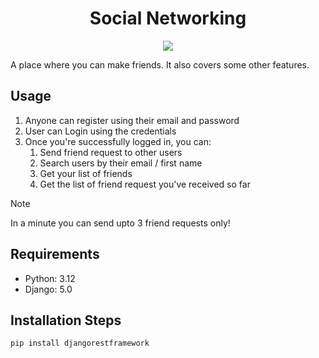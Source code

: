 <div align="center">
   <h1>Social Networking</h1>
   <img src="https://github.com/anjali0719/networking-site/assets/169834149/4ff0bd38-f58d-4261-a4e1-b4ba08906f09">
</div>

A place where you can make friends. It also covers some other features.

## Usage
1. Anyone can register using their email and password
2. User can Login using the credentials
3. Once you're successfully logged in, you can:
   1. Send friend request to other users
   2. Search users by their email / first name
   3. Get your list of friends
   4. Get the list of friend request you've received so far
   
> [!NOTE]
> In a minute you can send upto 3 friend requests only!

## Requirements
 * Python: 3.12
 * Django: 5.0

## Installation Steps
```sh
pip install djangorestframework
```
